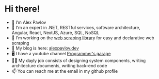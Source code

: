 # Hi there!

- 🔭 I’m Alex Pavlov
- 📖 I'm an expert in .NET, RESTful services, software architecture, Angular, React, NextJS, Azure, SQL, NoSQL
- 🔨 I'm working on the [web scraping library](https://github.com/pavlovtech/WebReaper) for easy and declarative web scraping
- 🤔 My blog is here: [alexpavlov.dev](https://alexpavlov.dev)
- 🖥 I have a youtube channel [Programmer's garage](https://www.youtube.com/channel/UCQKfggAbs64UVqiacXOgjGg)
- 👨‍💼 My dayly job consists of designing system components, writing architecture documents, writing back-end code
- 📫 You can reach me at the email in my github profile

